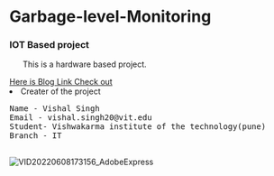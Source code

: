 # Garbage-level-Monitoring
### IOT Based project 

<ul>This is a hardware based project.</ul>
<a href="https://medium.com/@vishal.singh20/iot-based-garbage-monitoring-system-using-esp8266-b7fdb2b2cc71
">
Here is Blog Link Check out 
</a>



<li>Creater of the project
<pre>
Name - Vishal Singh
Email - vishal.singh20@vit.edu
Student- Vishwakarma institute of the technology(pune)
Branch - IT
 </pre>
 
![VID20220608173156_AdobeExpress](https://user-images.githubusercontent.com/90970004/219333128-a690c805-9cab-4263-8977-ea61e66381bf.gif)
